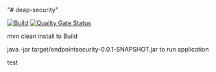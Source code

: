 "# deap-security" 

[![Build](https://github.com/darthrevanyunka/deap-security/actions/workflows/build.yml/badge.svg?branch=main)](https://github.com/darthrevanyunka/deap-security/actions/workflows/build.yml)
[![Quality Gate Status](https://sonarcloud.io/api/project_badges/measure?project=darthrevanyunka_deap-security&metric=alert_status)](https://sonarcloud.io/dashboard?id=darthrevanyunka_deap-security)

mvn clean install to Build

java -jar target/endpointsecurity-0.0.1-SNAPSHOT.jar to run application

test

